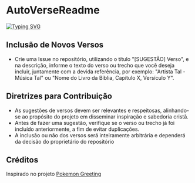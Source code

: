 # AutoVerseReadme

[![Typing SVG](https://readme-typing-svg.demolab.com/?separator=;;&font=Fira+Code&height=210&width=500&size=20&pause=100&color=A9FEF7&center=True&vCenter=True&multiline=True&duration=1500&repeat=True&lines=Eu+monto+o+paradoxo+no+palco%3B%3BVoc%C3%AA+anda+zombando+da+Cruz%3B%3BA+cidade+est%C3%A1+cheia+de+atores%3B%3BNa+cidade+dos+homens%3B%3Btem+gente+que+consegue+dizer%3B%3BMas+os+outros+est%C3%A3o+mudos+pra+Ti%3B%3B%F0%9F%8E%B5+Palavraantiga+-+Rookmaaker+%F0%9F%8E%B5)](https://git.io/typing-svg)

## Inclusão de Novos Versos

- Crie uma Issue no repositório, utilizando o título "[SUGESTÃO] Verso", e na descrição, informe o texto do verso ou trecho que você deseja incluir, juntamente com a devida referência, por exemplo: "Artista Tal - Música Tal" ou "Nome do Livro da Bíblia, Capítulo X, Versículo Y".

## Diretrizes para Contribuição

- As sugestões de versos devem ser relevantes e respeitosas, alinhando-se ao propósito do projeto em disseminar inspiração e sabedoria cristã.
- Antes de fazer uma sugestão, verifique se o verso ou trecho já foi incluído anteriormente, a fim de evitar duplicações.
- A inclusão ou não dos versos será inteiramente arbitrária e dependerá da decisão do proprietário do repositório

## Créditos

Inspirado no projeto [Pokemon Greeting](https://github.com/isyuricunha/pokemon-greeting)